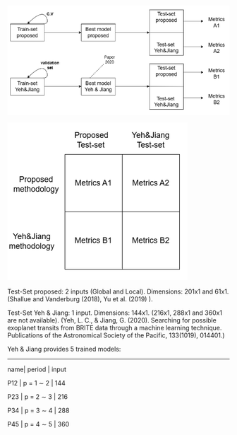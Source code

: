 ![experimentos](experimentos.png)

![experimentos_table](experimentos_table.png)



Test-Set proposed: 2 inputs (Global and Local). Dimensions: 201x1 and 61x1. (Shallue and Vanderburg (2018), Yu et al. (2019) ).

Test-Set Yeh & Jiang: 1 input. Dimensions: 144x1. (216x1, 288x1 and 360x1 are not available). (Yeh, L. C., & Jiang, G. (2020). Searching for possible exoplanet transits from BRITE data through a machine learning technique. Publications of the Astronomical Society of the Pacific, 133(1019), 014401.)

Yeh & Jiang provides 5 trained models:

---

name| period    | input

P12 | p = 1 ∼ 2 | 144

P23 | p = 2 ∼ 3 | 216

P34 | p = 3 ∼ 4 | 288

P45 | p = 4 ∼ 5 | 360 
